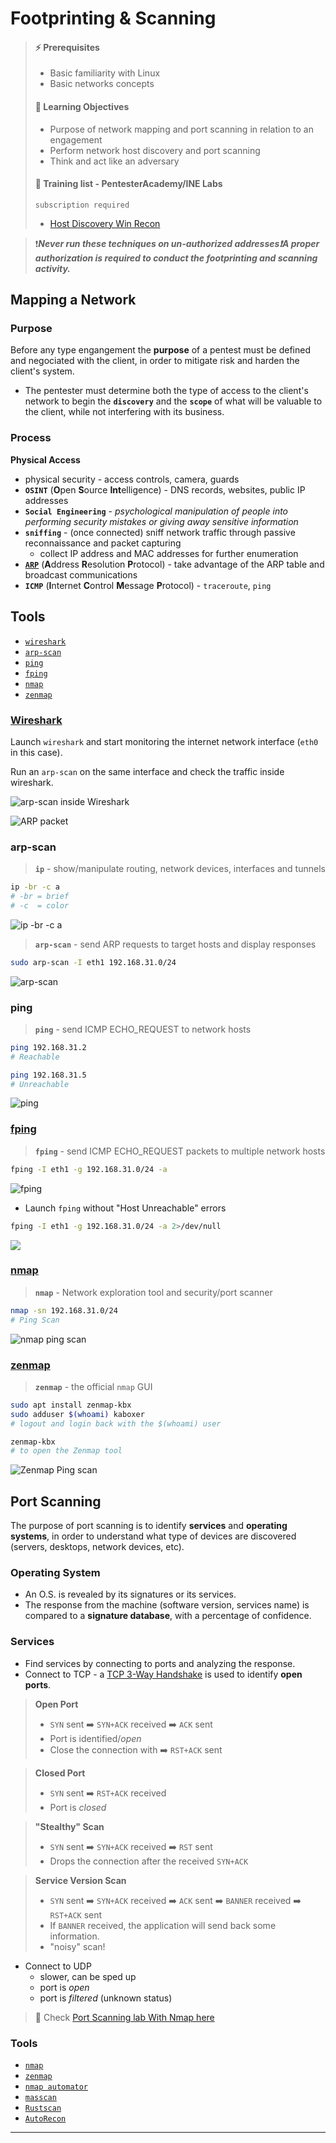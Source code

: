 # Footprinting & Scanning

> #### ⚡ Prerequisites
>
> * Basic familiarity with Linux
> * Basic networks concepts
>
> #### 📕 Learning Objectives
>
> * Purpose of network mapping and port scanning in relation to an engagement
> * Perform network host discovery and port scanning
> * Think and act like an adversary
>
> #### 🔬 Training list - PentesterAcademy/INE Labs
>
> `subscription required`
>
> - [Host Discovery Win Recon](https://attackdefense.com/listing?labtype=windows-recon&subtype=windows-recon-host-discovery)

> ❗***Never run these techniques on un-authorized addresses❗A proper authorization is required to conduct the footprinting and scanning activity.***

## Mapping a Network

### Purpose

Before any type engangement the **purpose** of a pentest must be defined and negociated with the client, in order to mitigate risk and harden the client's system.

* The pentester must determine both the type of access to the client's network to begin the **`discovery`** and the **`scope`** of what will be valuable to the client, while not interfering with its business.

### Process

**Physical Access**

* physical security - access controls, camera, guards
* **`OSINT`** (**O**pen **S**ource **Int**elligence) - DNS records, websites, public IP addresses
* **`Social Engineering`** - _psychological manipulation of people into performing security mistakes or giving away sensitive information_
* **`sniffing`** - (once connected) sniff network traffic through passive reconnaissance and packet capturing
  * collect IP address and MAC addresses for further enumeration
* [**`ARP`**](../penetration-testing-prerequisites/networking.md#arp) (**A**ddress **R**esolution **P**rotocol) - take advantage of the ARP table and broadcast communications
* **`ICMP`** (**I**nternet **C**ontrol **M**essage **P**rotocol) - `traceroute`, `ping`

## Tools

* [`wireshark`](2-footprint-scan.md#wireshark)
* [`arp-scan`](2-footprint-scan.md#arp-scan)
* [`ping`](2-footprint-scan.md#ping)
* [`fping`](2-footprint-scan.md#fping)
* [`nmap`](2-footprint-scan.md#nmap)
* [`zenmap`](2-footprint-scan.md#zenmap)

### [Wireshark](https://www.wireshark.org/)

Launch `wireshark` and start monitoring the internet network interface (`eth0` in this case).

Run an `arp-scan` on the same interface and check the traffic inside wireshark.

![arp-scan inside Wireshark](3-enumerationassets/image-20230210204911962.png)

![ARP packet](3-enumerationassets/image-20230210205141400.png)

### arp-scan

> **`ip`** - show/manipulate routing, network devices, interfaces and tunnels

```bash
ip -br -c a
# -br = brief
# -c  = color
```

![ip -br -c a](3-enumerationassets/image-20230210205600329.png)

> **`arp-scan`** - send ARP requests to target hosts and display responses

```bash
sudo arp-scan -I eth1 192.168.31.0/24
```

![arp-scan](3-enumerationassets/image-20230210205813009.png)

### ping

> **`ping`** - send ICMP ECHO\_REQUEST to network hosts

```bash
ping 192.168.31.2
# Reachable

ping 192.168.31.5
# Unreachable
```

![ping](3-enumerationassets/image-20230210213222404.png)

### [fping](https://fping.org/)

> **`fping`** - send ICMP ECHO\_REQUEST packets to multiple network hosts

```bash
fping -I eth1 -g 192.168.31.0/24 -a
```

![fping](3-enumerationassets/image-20230210214736256.png)

* Launch `fping` without "Host Unreachable" errors

```bash
fping -I eth1 -g 192.168.31.0/24 -a 2>/dev/null
```

![](3-enumerationassets/image-20230210214856675.png)

### [nmap](https://nmap.org/)

> **`nmap`** - Network exploration tool and security/port scanner

```bash
nmap -sn 192.168.31.0/24
# Ping Scan
```

![nmap ping scan](3-enumerationassets/image-20230210215143505.png)

### [zenmap](https://nmap.org/zenmap/)

> **`zenmap`** - the official `nmap` GUI

```bash
sudo apt install zenmap-kbx
sudo adduser $(whoami) kaboxer
# logout and login back with the $(whoami) user
```

```bash
zenmap-kbx
# to open the Zenmap tool
```

![Zenmap Ping scan](3-enumerationassets/image-20230210220313747.png)

## Port Scanning

The purpose of port scanning is to identify **services** and **operating systems**, in order to understand what type of devices are discovered (servers, desktops, network devices, etc).

### Operating System

* An O.S. is revealed by its signatures or its services.
* The response from the machine (software version, services name) is compared to a **signature database**, with a percentage of confidence.

### Services

* Find services by connecting to ports and analyzing the response.
* Connect to TCP - a [TCP 3-Way Handshake](../penetration-testing-prerequisites/networking.md##tcp-3-way-handshake) is used to identify **open ports**.

> **Open Port**
>
> * `SYN` sent ➡️ `SYN+ACK` received ➡️ `ACK` sent
> * Port is identified/_open_
> * Close the connection with ➡️ `RST+ACK` sent

> **Closed Port**
>
> * `SYN` sent ➡️ `RST+ACK` received
> * Port is _closed_

> **"Stealthy" Scan**
>
> * `SYN` sent ➡️ `SYN+ACK` received ➡️ `RST` sent
> * Drops the connection after the received `SYN+ACK`

> **Service Version Scan**
>
> * `SYN` sent ➡️ `SYN+ACK` received ➡️ `ACK` sent ➡️ `BANNER` received ➡️ `RST+ACK` sent
> * If `BANNER` received, the application will send back some information.
> * "noisy" scan!

* Connect to UDP
  * slower, can be sped up
  * port is _open_
  * port is _filtered_ (unknown status)

> 📌 Check [Port Scanning lab With Nmap here](1-info-gathering.md#port-scanning-with-nmap)

### Tools

* [`nmap`](https://nmap.org/)
* [`zenmap`](https://nmap.org/zenmap/)
* [`nmap automator`](https://github.com/21y4d/nmapAutomator)
* [`masscan`](https://github.com/robertdavidgraham/masscan)
* [`Rustscan`](https://github.com/RustScan/RustScan)
* [`AutoRecon`](https://github.com/Tib3rius/AutoRecon)

***
